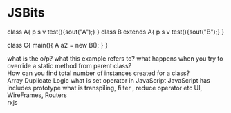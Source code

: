 # JSBits

class A{ p s v test(){sout("A");} }
class B extends A{ p s v test(){sout("B");} }

class C{
  main(){
      A a2 = new B();
}
}

what is the o/p?
what this example refers to?
what happens when you try to override a static method from parent class?  
How can you find total number of instances created for a class?  
Array Duplicate Logic 
what is set operator in JavaScript
 JavaScript has includes prototype
 what is transpiling, filter , reduce operator etc 
 UI,
WireFrames,
Routers  
rxjs


